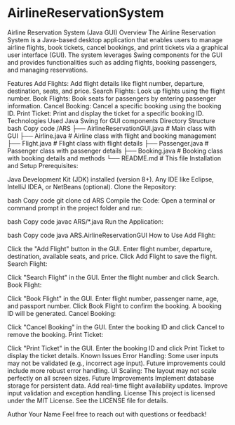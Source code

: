 # AirlineReservationSystem
Airline Reservation System (Java GUI)
Overview
The Airline Reservation System is a Java-based desktop application that enables users to manage airline flights, book tickets, cancel bookings, and print tickets via a graphical user interface (GUI). The system leverages Swing components for the GUI and provides functionalities such as adding flights, booking passengers, and managing reservations.

Features
Add Flights: Add flight details like flight number, departure, destination, seats, and price.
Search Flights: Look up flights using the flight number.
Book Flights: Book seats for passengers by entering passenger information.
Cancel Booking: Cancel a specific booking using the booking ID.
Print Ticket: Print and display the ticket for a specific booking ID.
Technologies Used
Java
Swing for GUI components
Directory Structure
bash
Copy code
/ARS
├── AirlineReservationGUI.java   # Main class with GUI
├── Airline.java                 # Airline class with flight and booking management
├── Flight.java                  # Flight class with flight details
├── Passenger.java               # Passenger class with passenger details
├── Booking.java                 # Booking class with booking details and methods
└── README.md                    # This file
Installation and Setup
Prerequisites:

Java Development Kit (JDK) installed (version 8+).
Any IDE like Eclipse, IntelliJ IDEA, or NetBeans (optional).
Clone the Repository:

bash
Copy code
git clone <repository-url>
cd ARS
Compile the Code: Open a terminal or command prompt in the project folder and run:

bash
Copy code
javac ARS/*.java
Run the Application:

bash
Copy code
java ARS.AirlineReservationGUI
How to Use
Add Flight:

Click the "Add Flight" button in the GUI.
Enter flight number, departure, destination, available seats, and price.
Click Add Flight to save the flight.
Search Flight:

Click "Search Flight" in the GUI.
Enter the flight number and click Search.
Book Flight:

Click "Book Flight" in the GUI.
Enter flight number, passenger name, age, and passport number.
Click Book Flight to confirm the booking. A booking ID will be generated.
Cancel Booking:

Click "Cancel Booking" in the GUI.
Enter the booking ID and click Cancel to remove the booking.
Print Ticket:

Click "Print Ticket" in the GUI.
Enter the booking ID and click Print Ticket to display the ticket details.
Known Issues
Error Handling: Some user inputs may not be validated (e.g., incorrect age input). Future improvements could include more robust error handling.
UI Scaling: The layout may not scale perfectly on all screen sizes.
Future Improvements
Implement database storage for persistent data.
Add real-time flight availability updates.
Improve input validation and exception handling.
License
This project is licensed under the MIT License. See the LICENSE file for details.

Author
Your Name
Feel free to reach out with questions or feedback!
